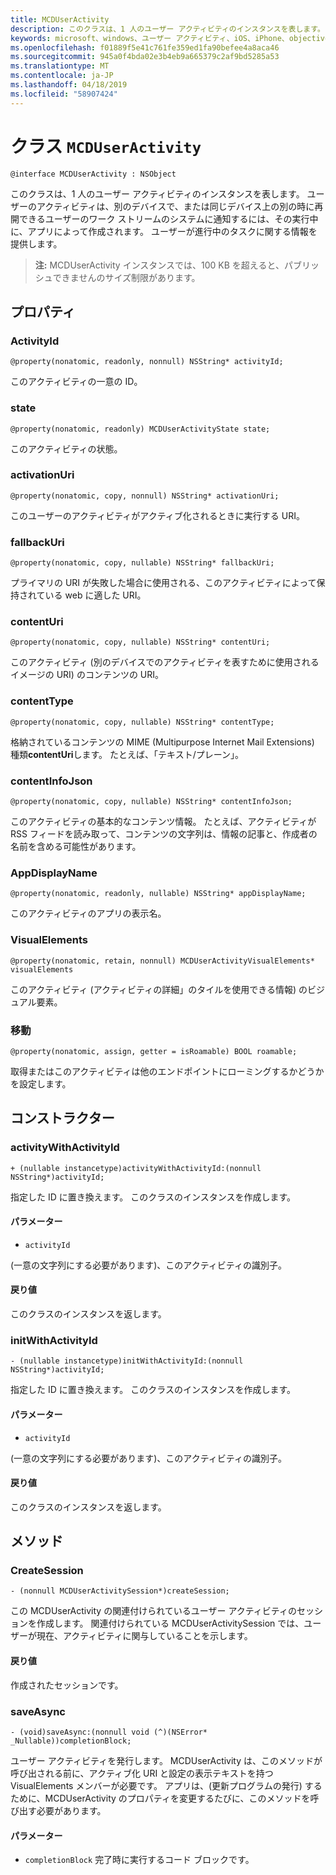 ```yaml
---
title: MCDUserActivity
description: このクラスは、1 人のユーザー アクティビティのインスタンスを表します。
keywords: microsoft、windows、ユーザー アクティビティ、iOS、iPhone、objectiveC に接続されているデバイス、プロジェクトのローマ
ms.openlocfilehash: f01889f5e41c761fe359ed1fa90befee4a8aca46
ms.sourcegitcommit: 945a0f4bda02e3b4eb9a665379c2af9bd5285a53
ms.translationtype: MT
ms.contentlocale: ja-JP
ms.lasthandoff: 04/18/2019
ms.locfileid: "58907424"
---
```

# <a name="class-mcduseractivity"></a>クラス `MCDUserActivity`

```
@interface MCDUserActivity : NSObject
```

このクラスは、1 人のユーザー アクティビティのインスタンスを表します。 ユーザーのアクティビティは、別のデバイスで、または同じデバイス上の別の時に再開できるユーザーのワーク ストリームのシステムに通知するには、その実行中に、アプリによって作成されます。 ユーザーが進行中のタスクに関する情報を提供します。

>**注:** MCDUserActivity インスタンスでは、100 KB を超えると、パブリッシュできませんのサイズ制限があります。

## <a name="properties"></a>プロパティ

### <a name="activityid"></a>ActivityId
`@property(nonatomic, readonly, nonnull) NSString* activityId;`

このアクティビティの一意の ID。

### <a name="state"></a>state
`@property(nonatomic, readonly) MCDUserActivityState state;`

このアクティビティの状態。

### <a name="activationuri"></a>activationUri
`@property(nonatomic, copy, nonnull) NSString* activationUri;`

このユーザーのアクティビティがアクティブ化されるときに実行する URI。

### <a name="fallbackuri"></a>fallbackUri
`@property(nonatomic, copy, nullable) NSString* fallbackUri;`

プライマリの URI が失敗した場合に使用される、このアクティビティによって保持されている web に適した URI。

### <a name="contenturi"></a>contentUri
`@property(nonatomic, copy, nullable) NSString* contentUri;`

このアクティビティ (別のデバイスでのアクティビティを表すために使用されるイメージの URI) のコンテンツの URI。

### <a name="contenttype"></a>contentType
`@property(nonatomic, copy, nullable) NSString* contentType;`

格納されているコンテンツの MIME (Multipurpose Internet Mail Extensions) 種類**contentUri**します。 たとえば、「テキスト/プレーン」。

### <a name="contentinfojson"></a>contentInfoJson
`@property(nonatomic, copy, nullable) NSString* contentInfoJson;`

このアクティビティの基本的なコンテンツ情報。 たとえば、アクティビティが RSS フィードを読み取って、コンテンツの文字列は、情報の記事と、作成者の名前を含める可能性があります。

### <a name="appdisplayname"></a>AppDisplayName
`@property(nonatomic, readonly, nullable) NSString* appDisplayName;`

このアクティビティのアプリの表示名。

### <a name="visualelements"></a>VisualElements
`@property(nonatomic, retain, nonnull) MCDUserActivityVisualElements* visualElements`

このアクティビティ (アクティビティの詳細」のタイルを使用できる情報) のビジュアル要素。

### <a name="roamable"></a>移動
`@property(nonatomic, assign, getter = isRoamable) BOOL roamable;`

取得またはこのアクティビティは他のエンドポイントにローミングするかどうかを設定します。

## <a name="constructors"></a>コンストラクター

### <a name="activitywithactivityid"></a>activityWithActivityId
`+ (nullable instancetype)activityWithActivityId:(nonnull NSString*)activityId;`

指定した ID に置き換えます。 このクラスのインスタンスを作成します。

#### <a name="parameters"></a>パラメーター
* `activityId` 

(一意の文字列にする必要があります)、このアクティビティの識別子。

#### <a name="returns"></a>戻り値
このクラスのインスタンスを返します。

### <a name="initwithactivityid"></a>initWithActivityId
`- (nullable instancetype)initWithActivityId:(nonnull NSString*)activityId;`

指定した ID に置き換えます。 このクラスのインスタンスを作成します。

#### <a name="parameters"></a>パラメーター
* `activityId`

(一意の文字列にする必要があります)、このアクティビティの識別子。

#### <a name="returns"></a>戻り値
このクラスのインスタンスを返します。

## <a name="methods"></a>メソッド

### <a name="createsession"></a>CreateSession
`- (nonnull MCDUserActivitySession*)createSession;`

この MCDUserActivity の関連付けられているユーザー アクティビティのセッションを作成します。 関連付けられている MCDUserActivitySession では、ユーザーが現在、アクティビティに関与していることを示します。

#### <a name="returns"></a>戻り値
作成されたセッションです。

### <a name="saveasync"></a>saveAsync
`- (void)saveAsync:(nonnull void (^)(NSError* _Nullable))completionBlock;`

ユーザー アクティビティを発行します。 MCDUserActivity は、このメソッドが呼び出される前に、アクティブ化 URI と設定の表示テキストを持つ VisualElements メンバーが必要です。 アプリは、(更新プログラムの発行) するために、MCDUserActivity のプロパティを変更するたびに、このメソッドを呼び出す必要があります。

#### <a name="parameters"></a>パラメーター
* `completionBlock` 完了時に実行するコード ブロックです。